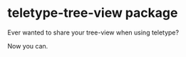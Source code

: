 # teletype-tree-view package

Ever wanted to share your tree-view when using teletype?

Now you can.
